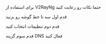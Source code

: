 برای استفاده از V2RayNg حتما نکات رو رعایت کنید 




قدم اول سه تا خط گوشه رو بزنید 





قدم دوم تنظیمات انتخاب کنید 





قدم سوم گزینه DNS  فعال کنید 
